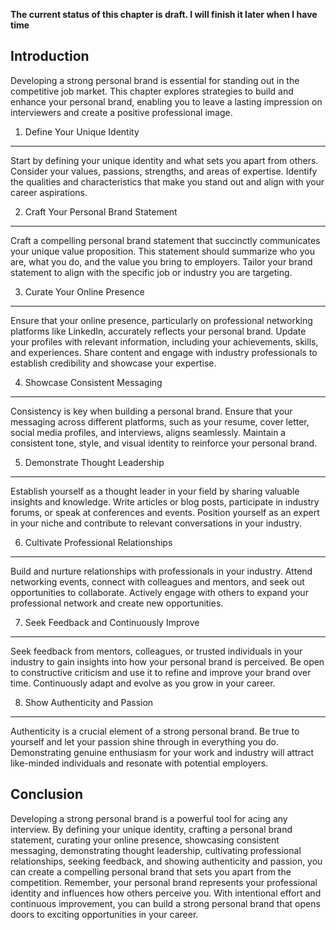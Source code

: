 **The current status of this chapter is draft. I will finish it later when I have time**

Introduction
------------

Developing a strong personal brand is essential for standing out in the competitive job market. This chapter explores strategies to build and enhance your personal brand, enabling you to leave a lasting impression on interviewers and create a positive professional image.

1. Define Your Unique Identity
------------------------------

Start by defining your unique identity and what sets you apart from others. Consider your values, passions, strengths, and areas of expertise. Identify the qualities and characteristics that make you stand out and align with your career aspirations.

2. Craft Your Personal Brand Statement
--------------------------------------

Craft a compelling personal brand statement that succinctly communicates your unique value proposition. This statement should summarize who you are, what you do, and the value you bring to employers. Tailor your brand statement to align with the specific job or industry you are targeting.

3. Curate Your Online Presence
------------------------------

Ensure that your online presence, particularly on professional networking platforms like LinkedIn, accurately reflects your personal brand. Update your profiles with relevant information, including your achievements, skills, and experiences. Share content and engage with industry professionals to establish credibility and showcase your expertise.

4. Showcase Consistent Messaging
--------------------------------

Consistency is key when building a personal brand. Ensure that your messaging across different platforms, such as your resume, cover letter, social media profiles, and interviews, aligns seamlessly. Maintain a consistent tone, style, and visual identity to reinforce your personal brand.

5. Demonstrate Thought Leadership
---------------------------------

Establish yourself as a thought leader in your field by sharing valuable insights and knowledge. Write articles or blog posts, participate in industry forums, or speak at conferences and events. Position yourself as an expert in your niche and contribute to relevant conversations in your industry.

6. Cultivate Professional Relationships
---------------------------------------

Build and nurture relationships with professionals in your industry. Attend networking events, connect with colleagues and mentors, and seek out opportunities to collaborate. Actively engage with others to expand your professional network and create new opportunities.

7. Seek Feedback and Continuously Improve
-----------------------------------------

Seek feedback from mentors, colleagues, or trusted individuals in your industry to gain insights into how your personal brand is perceived. Be open to constructive criticism and use it to refine and improve your brand over time. Continuously adapt and evolve as you grow in your career.

8. Show Authenticity and Passion
--------------------------------

Authenticity is a crucial element of a strong personal brand. Be true to yourself and let your passion shine through in everything you do. Demonstrating genuine enthusiasm for your work and industry will attract like-minded individuals and resonate with potential employers.

Conclusion
----------

Developing a strong personal brand is a powerful tool for acing any interview. By defining your unique identity, crafting a personal brand statement, curating your online presence, showcasing consistent messaging, demonstrating thought leadership, cultivating professional relationships, seeking feedback, and showing authenticity and passion, you can create a compelling personal brand that sets you apart from the competition. Remember, your personal brand represents your professional identity and influences how others perceive you. With intentional effort and continuous improvement, you can build a strong personal brand that opens doors to exciting opportunities in your career.

